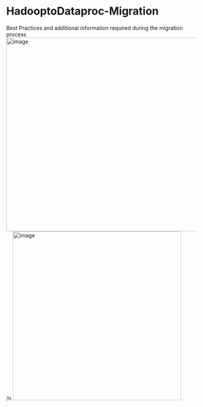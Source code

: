 # HadooptoDataproc-Migration
Best Practices and additional information required during the migration process
<img width="512" alt="image" src="https://github.com/user-attachments/assets/3588b70f-f4e4-40a1-92ac-0ab42a0afc28" />
/n
<img width="446" alt="image" src="https://github.com/user-attachments/assets/54289d54-5ef0-4b68-ab9e-4f7c7656dc0f" />



